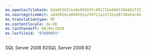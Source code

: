 ```yaml
---
ms.openlocfilehash: bda023b57eabb9b569fc90171be8065706461f33
ms.sourcegitcommit: ad4d92dce894592a259721a1571b1d8736abacdb
ms.translationtype: MT
ms.contentlocale: de-DE
ms.lasthandoff: 08/04/2020
ms.locfileid: "87609055"
---
```

 <span data-ttu-id="d5361-101">SQL Server 2008 R2</span><span class="sxs-lookup"><span data-stu-id="d5361-101">SQL Server 2008 R2</span></span> 